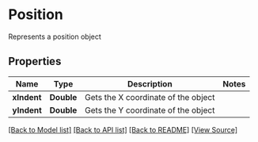 ﻿# Position
Represents a position object

## Properties
Name | Type | Description | Notes
------------ | ------------- | ------------- | -------------
**xIndent** | **Double** | Gets the X coordinate of the object | 
**yIndent** | **Double** | Gets the Y coordinate of the object | 

[[Back to Model list]](../README.md#documentation-for-models) [[Back to API list]](../README.md#documentation-for-api-endpoints) [[Back to README]](../README.md) [[View Source]](../AsposePdfCloud/Models/Position.swift)

